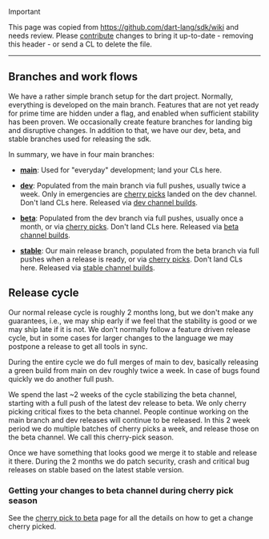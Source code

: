 > [!IMPORTANT]
> This page was copied from https://github.com/dart-lang/sdk/wiki and needs review.
> Please [contribute](../CONTRIBUTING.md) changes to bring it up-to-date -
> removing this header - or send a CL to delete the file.

---

## Branches and work flows

We have a rather simple branch setup for the dart project. Normally, everything is developed on the main branch. Features that are not yet ready for prime time are hidden under a flag, and enabled when sufficient stability has been proven. We occasionally create feature branches for landing big and disruptive changes. In addition to that, we have our dev, beta, and stable branches used for releasing the sdk.

In summary, we have in four main branches:

   * **[main](https://github.com/dart-lang/sdk/blob/main/tools/VERSION)**:
     Used for "everyday" development; land your CLs here. 

   * **[dev](https://github.com/dart-lang/sdk/blob/dev/tools/VERSION)**:
     Populated from the main branch via full pushes, usually twice a week. Only in emergencies are [cherry picks](Cherry-picks-to-a-release-channel.md) landed on the dev channel. Don't land CLs here. Released via [dev channel builds](https://dart.dev/tools/sdk/archive#dev-channel).

   * **[beta](https://github.com/dart-lang/sdk/blob/beta/tools/VERSION)**:
     Populated from the dev branch via full pushes, usually once a month, or via [cherry picks](Cherry-picks-to-a-release-channel.md). Don't land CLs here. Released via [beta channel builds](https://dart.dev/tools/sdk/archive#beta-channel).

   * **[stable](https://github.com/dart-lang/sdk/blob/stable/tools/VERSION)**:
     Our main release branch, populated from the beta branch via full pushes when a release is ready, or via [cherry picks](Cherry-picks-to-a-release-channel.md). Don't land CLs here. Released via [stable channel builds](https://dart.dev/tools/sdk/archive#stable-channel).


## Release cycle
Our normal release cycle is roughly 2 months long, but we don't make any guarantees, i.e., we may ship early if we feel that the stability is good or we may ship late if it is not. We don't normally follow a feature driven release cycle, but in some cases for larger changes to the language we may postpone a release to get all tools in sync.

During the entire cycle we do full merges of main to dev, basically releasing a green build from main on dev roughly twice a week. In case of bugs found quickly we do another full push.

We spend the last ~2 weeks of the cycle stabilizing the beta channel, starting with a full push of the latest dev release to beta. We only cherry picking critical fixes to the beta channel. People continue working on the main branch and dev releases will continue to be released. In this 2 week period we do multiple batches of cherry picks a week, and release those on the beta channel. We call this cherry-pick season.

Once we have something that looks good we merge it to stable and release it there. During the 2 months we do patch security, crash and critical bug releases on stable based on the latest stable version.

### Getting your changes to beta channel during cherry pick season

See the [cherry pick to beta](Cherry-picks-to-a-release-channel.md) page for all the details on how to get a change cherry picked.
